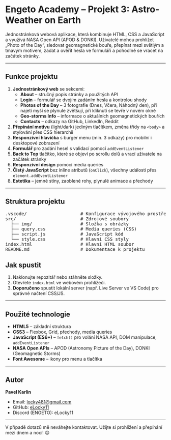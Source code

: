 # Engeto Academy – Projekt 3: Astro-Weather on Earth

Jednostránková webová aplikace, která kombinuje HTML, CSS a JavaScript a využívá NASA Open API (APOD & DONKI). Uživatelé mohou prohlížet „Photo of the Day“, sledovat geomagnetické bouře, přepínat mezi světlým a tmavým motivem, zadat a ověřit hesla ve formuláři a pohodlně se vracet na začátek stránky.

---

## Funkce projektu

1. **Jednostránkový web** se sekcemi:
   - **About** – stručný popis stránky a použitých API  
   - **Login** – formulář se dvojím zadáním hesla a kontrolou shody  
   - **Photos of the Day** – 3 fotografie (Dnes, Včera, Náhodný den), při najetí myší se plynule zvětšují, při kliknutí se tevře v novém okně
   - **Geo-storms Info** – informace o aktuálních geomagnetických bouřích  
   - **Contacts** – odkazy na GitHub, LinkedIn, Reddit  
2. **Přepínání motivu** (light/dark) jediným tlačítkem, změna třídy na `<body>` a stylování přes CSS hierarchii  
3. **Responzivní hlavička** s burger menu (min. 3 odkazy) pro mobilní i desktopové zobrazení  
4. **Formulář** pro zadání hesel s validací pomocí `addEventListener`  
5. **Back to Top** tlačítko, které se objeví po scrollu dolů a vrací uživatele na začátek stránky  
6. **Responzivní design** pomocí media queries  
7. **Čistý JavaScript** bez inline atributů (`onClick`), všechny události přes `element.addEventListener`  
8. **Estetika** – jemné stíny, zaoblené rohy, plynulé animace a přechody  

---

## Struktura projektu

<pre>
.vscode/                    # Konfigurace vývojového prostředí (bylo použito pro výjimky rozšíření Spell Checker)
src/                        # Zdrojové soubory
  ├── img/                  # Složka s obrázky
  ├── query.css             # Media queries (CSS)
  ├── script.js             # JavaScript kód
  └── style.css             # Hlavní CSS styly
index.html                  # Hlavní HTML soubor
README.md                   # Dokumentace k projektu
</pre>

## Jak spustit

1. Naklonujte repozitář nebo stáhněte složky.  
2. Otevřete `index.html` ve webovém prohlížeči.  
3. **Doporučeno** spustit lokální server (např. Live Server ve VS Code) pro správné načtení CSS/JS.

---

## Použité technologie

- **HTML5** – základní struktura  
- **CSS3** – Flexbox, Grid, přechody, media queries  
- **JavaScript (ES6+)** – `fetch()` pro volání NASA API, DOM manipulace, `addEventListener`  
- **NASA Open APIs** – APOD (Astronomy Picture of the Day), DONKI (Geomagnetic Storms)  
- **Font Awesome** – ikony pro menu a tlačítka  

---

## Autor

**Pavel Karlin**  
- Email: [locky481@gmail.com](mailto:locky481@gmail.com)  
- GitHub: [eLocky11](https://github.com/eLocky11)  
- Discord (ENGETO): eLocky11

---

V případě dotazů mě neváhejte kontaktovat. Užijte si prohlížení a přepínání mezi dnem a nocí! 😊  

